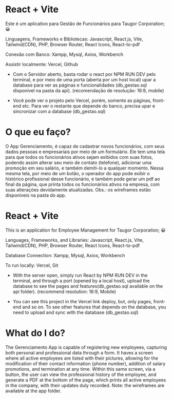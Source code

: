 # React + Vite

Este é um aplicativo para Gestão de Funcionários para Taugor Corporation; 😀

Linguagens, Frameworks e Bibliotecas: 
Javascript, React.js, Vite, Tailwind(CDN), PHP, 
Browser Router, React Icons, React-to-pdf

Conexão com Banco:
Xampp, Mysql, Axios, Workbench

Assistir localmente:
Vercel, Github

- Com o Servidor aberto, basta rodar o react por NPM RUN DEV pelo terminal, e por meio de uma porta (aberta por um host local) upar a database para ver as páginas e funcionalidades (db_gestao.sql disponível na pasta da api).
(recomendação de resolução: 16:9, mobile)

- Você pode ver o projeto pelo Vercel, porém, somente as páginas, front-end etc. Para ver o restante que depende do banco, precisa upar e sincronizar com a database (db_gestao.sql)  

# O que eu faço?

O App Gerenciamento, é capaz de cadastrar novos funcionários, com seus dados pessoas e empresariais por meio de um formulário. Ele tem uma tela para que todos os funcionários ativos sejam exibidos com suas fotos, podendo assim alterar seu meio de contato (telefone), adicionar uma promoção em seu salário, e também demiti-lo a qualquer momento. Nessa mesma tela, por meio de um botão, o operador do app pode exibir o histórico profissional desse funcionário, e também pode gerar um pdf ao final da página, que printa todos os funcionários ativos na empresa, com suas alterações devidamente atualizadas.
Obs.: os wireframes estão disponíveis na pasta do app.

# React + Vite

This is an application for Employee Management for Taugor Corporation; 😀

Languages, Frameworks, and Libraries:
Javascript, React.js, Vite, Tailwind(CDN), PHP,
Browser Router, React Icons, React-to-pdf

Database Connection:
Xampp, Mysql, Axios, Workbench

To run locally:
Vercel, Git

- With the server open, simply run React by NPM RUN DEV in the terminal, and through a port (opened by a local host), upload the database to see the pages and features(db_gestao.sql available on the api folder).
(recommend resolution: 16:9, Mobile)

- You can see this project in the Vercel link deploy, but, only pages, front-end and so on. To see other features that depends on the database, you need to upload and sync with the database (db_gestao.sql)  


# What do I do?

The Gerenciamento App is capable of registering new employees, capturing both personal and professional data through a form. It haves a screen where all active employees are listed with their pictures, allowing for the modification of their contact information (phone number), addition of salary promotions, and termination at any time. Within this same screen, via a button, the user can view the professional history of the employee, and generate a PDF at the bottom of the page, which prints all active employees in the company, with their updates duly recorded.
Note: the wireframes are available at the app folder.
